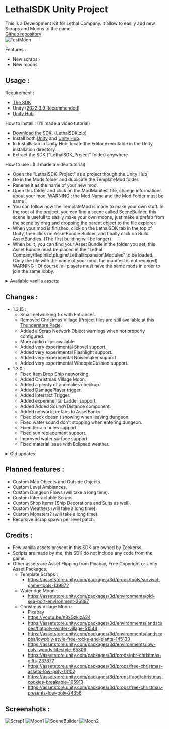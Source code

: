 # LethalSDK Unity Project

 This is a Development Kit for Lethal Company. It allow to easily add new Scraps and Moons to the game.  
 [Github repository](https://github.com/HolographicWings/LethalSDK-Unity-Project)  
 ![TestMoon](https://raw.githubusercontent.com/HolographicWings/LethalSDK-Unity-Project/main/Screenshots/TestMoon.png "TestMoon")

Features :
- New scraps.
- New moons.

## Usage :
Requirement :
- [The SDK](https://github.com/HolographicWings/LethalSDK-Unity-Project/releases)
- Unity ([2022.3.9 Recommended](https://unity.com/releases/editor/whats-new/2022.3.9))
- [Unity Hub](https://unity.com/download)

How to install :
(I'll made a video tutorial)
- [Download the SDK](https://github.com/HolographicWings/LethalSDK-Unity-Project/releases). (LethalSDK.zip)
- Install both [Unity](https://unity.com/releases/editor/whats-new/2022.3) and [Unity Hub](https://unity.com/download).
- In Installs tab in Unity Hub, locate the Editor executable in the Unity installation directory.
- Extract the SDK ("LethalSDK_Project" folder) anywhere.

How to use :
(I'll made a video tutorial)
- Open the "LethalSDK_Project" as a project though the Unity Hub
- Go in the Mods folder and duplicate the TemplateMod folder.
- Raneme it as the name of your new mod.
- Open this folder and click on the ModManifest file, change informations about your mod.
  WARNING : the Mod Name and the Mod Folder must be same !
- You can follow how the TemplateMod is made to make your own stuff.
  In the root of the project, you can find a scene called SceneBuilder, this scene is usefull to easily make your own moons, just make a prefab from the scene by drag and dropping the parent object to the file explorer.
- When your mod is finished, click on the LethalSDK tab in the top of Unity, then click on AssetBundle Builder, and finally click on Build AssetBundles. (The first building will be longer)
- When built, you can find your Asset Bundle in the folder you set, this Asset Bundle must be placed in the "Lethal Company\BepInEx\plugins\LethalExpansion\Modules\" to be loaded. (Only the file with the name of your mod, the manifest is not required)
  WARNING : Of course, all players must have the same mods in order to join the same lobby.

<details>
  <summary>Available vanilla assets:</summary>
  <details>
  <summary>Sounds:</summary>
  <ul>
    <li>GrabFlashlight</li>
    <li>DropFlashlight</li>
    <li>PocketFlashlight</li>
    <li>DropHeavyBox1</li>
    <li>FlashlightClickMini</li>
    <li>FlashlightClickMini2</li>
    <li>FlashlightMiniOutOfBatteries</li>
    <li>GrabKey</li>
    <li>DropKey</li>
    <li>PocketKey</li>
    <li>DropMetalObject1</li>
    <li>LockPickerPicking</li>
    <li>DropMetalObject2</li>
    <li>LungMachine</li>
    <li>FlashlightClick</li>
    <li>FlashlightOutOfBatteries</li>
    <li>FlashlightFlicker</li>
    <li>GrabShovel</li>
    <li>DropShovel</li>
    <li>PocketShovel</li>
    <li>ShovelReelUp</li>
    <li>ShovelSwing</li>
    <li>ShovelHitDefault</li>
    <li>ShovelHitDefault2</li>
    <li>DropMetalBox</li>
    <li>ExtensionLadderHitWall</li>
    <li>ExtensionLadderHitWall2</li>
    <li>ExtensionLadderExtend</li>
    <li>FallingAir</li>
    <li>ExtensionLadderShrink</li>
    <li>ExtensionLadderAlarm</li>
    <li>ExtensionLadderLidOpen</li>
    <li>HoldTZP</li>
    <li>DropCan</li>
    <li>PocketWalkieTalkie</li>
    <li>WalkieTalkieTransmissionOff3</li>
    <li>WalkieTalkieTransmissionOff4</li>
    <li>WalkieTalkieTransmissionOff5</li>
    <li>WalkieTalkieTransmissionOff</li>
    <li>WalkieTalkieTransmissionOff2</li>
    <li>WalkieTalkieOff</li>
    <li>WalkieTalkieOn</li>
    <li>WalkieTalkieTalkingNotHeld</li>
    <li>WalkieTalkieCutOut</li>
    <li>BeginShock1</li>
    <li>GunOverheat</li>
    <li>BreakerLever1</li>
    <li>PatcherDetectAnomaly</li>
    <li>GunScan</li>
    <li>ShovelPickUp</li>
    <li>DropPlastic1</li>
    <li>AirHorn1</li>
    <li>AirHornFar</li>
    <li>DropBell</li>
    <li>PickUpPlasticBin</li>
    <li>DropBottles</li>
    <li>DropPlastic2</li>
    <li>DropMetalObject3</li>
    <li>CashRegisterDing</li>
    <li>DropJug</li>
    <li>ClownHorn1</li>
    <li>ClownHornFar</li>
    <li>DropPlasticLarge</li>
    <li>Hairdryer1</li>
    <li>HairdryerFar</li>
    <li>DropGlass1</li>
    <li>DropThinMetal</li>
    <li>RemoteClick</li>
    <li>DuckQuack</li>
    <li>DropRubberDuck</li>
    <li>BeeHiveGrab</li>
    <li>BeeHiveDrop</li>
    <li>GhostDeviceHitGround</li>
    <li>GrabShotgun</li>
    <li>DropGun</li>
    <li>ShotgunBlast2</li>
    <li>ShotgunBlast</li>
    <li>ShotgunReload</li>
    <li>ShotgunBlastFail</li>
    <li>ShotgunSafetyOn</li>
    <li>ShotgunSafetyOff</li>
    <li>GrabShotgunShell</li>
    <li>DropShotgunShell</li>
    <li>GrabBottle</li>
    <li>DropBottleSingle</li>
    <li>GrabCardboardBox</li>
    <li>DropCardboardBox</li>
    <li>Fart1</li>
    <li>Fart2</li>
    <li>Fart3</li>
    <li>Fart5</li>
  </ul>
  </details>
  <details>
  <summary>Orbit Prefabs:</summary>
  <ul>
	  <li>Moon1</li>
	  <li>Moon2</li>
	  <li>Moon3</li>
  </ul>
  </details>
  <details>
  <summary>Map Objects:</summary>
  <ul>
	  <li>Landmine</li>
	  <li>TurretContainer</li>
  </ul>
  </details>
  <details>
  <summary>OutsideObjects:</summary>
  <ul>
	  <li>LargeRock1</li>
	  <li>LargeRock2</li>
	  <li>LargeRock3</li>
	  <li>LargeRock4</li>
	  <li>TreeLeafless1</li>
	  <li>TreeLeafless2Snowy</li>
	  <li>TreeLeafless3Snowy</li>
	  <li>SmallGreyRocks1</li>
	  <li>SmallGreyRocks2</li>
	  <li>GiantPumpkin</li>
	  <li>Tree1</li>
  </ul>
  </details>
  <details>
  <summary>Scraps:</summary>
  <ul>
	  <li>Cog1</li>
	  <li>EnginePart1</li>
	  <li>FishTestProp</li>
	  <li>MetalSheet</li>
	  <li>FlashLaserPointer</li>
	  <li>BigBolt</li>
	  <li>BottleBin</li>
	  <li>Ring</li>
	  <li>SteeringWheel</li>
	  <li>MoldPan</li>
	  <li>EggBeater</li>
	  <li>PickleJar</li>
	  <li>DustPan</li>
	  <li>Airhorn</li>
	  <li>ClownHorn</li>
	  <li>CashRegister</li>
	  <li>Candy</li>
	  <li>GoldBar</li>
	  <li>YieldSign</li>
	  <li>ToyCube</li>
	  <li>Remote</li>
	  <li>RobotToy</li>
	  <li>MagnifyingGlass</li>
	  <li>StopSign</li>
	  <li>TeaKettle</li>
	  <li>Mug</li>
	  <li>SodaCanRed</li>
	  <li>Phone</li>
	  <li>Hairdryer</li>
	  <li>Brush</li>
	  <li>Bell</li>
	  <li>RubberDuck</li>
	  <li>ChemicalJug</li>
	  <li>FancyLamp</li>
	  <li>FancyCup</li>
	  <li>FancyPainting</li>
	  <li>Toothpaste</li>
	  <li>PillBottle</li>
	  <li>PerfumeBottle</li>
	  <li>Dentures</li>
	  <li>7Ball</li>
	  <li>DiyFlashbang</li>
	  <li>GiftBox</li>
	  <li>Flask</li>
	  <li>WhoopieCushion</li>
	  <li>ComedyMask</li>
	  <li>TragedyMask</li>
  </ul>
  </details>
  <details>
  <summary>Ambiances:</summary>
  <ul>
	  <li>Level1TypeAmbience</li>
	  <li>ForestTypeAmbience</li>
	  <li>MansionTypeAmbience</li>
  </ul>
  </details>
  <details>
  <summary>Enemies:</summary>
  <ul>
	  <li>Centipede</li>
	  <li>SandSpider</li>
	  <li>HoarderBug</li>
	  <li>Flowerman</li>
	  <li>Crawler</li>
	  <li>Blob</li>
	  <li>DressGirl</li>
	  <li>Puffer</li>
	  <li>MouthDog</li>
	  <li>ForestGiant</li>
	  <li>SandWorm</li>
	  <li>RedLocustBees</li>
	  <li>Doublewing</li>
	  <li>DocileLocustBees</li>
	  <li>BaboonHawk</li>
	  <li>SpringMan</li>
	  <li>Jester</li>
	  <li>LassoMan</li>
	  <li>Nutcracker</li>
	  <li>MaskedPlayerEnemy</li>
  </ul>
  </details>
</details>

## Changes :
- 1.3.15 :
	- Small networking fix with Entrances.
	- Removed Christmas Village (Project files are still available at this [Thunderstore Page](https://thunderstore.io/c/lethal-company/p/HolographicWings/ChristmasVillage_Legacy).
	- Added a Scrap Network Object warnings when not properly configured.
	- More audio clips available.
	- Added very experimental Shovel support.
	- Added very experimental Flashlight support.
	- Added very experimental Noisemaker support.
	- Added very experimental WhoopieCushion support.
- 1.3.0 :
	- Fixed Item Drop Ship networking.
	- Added Christmas Village Moon.
	- Added a plenty of anomalies checkup.
	- Added DamagePlayer trigger.
	- Added Interract Trigger.
	- Added experimental Ladder support.
	- Added Added SoundYDistance component.
	- Added network prefabs to AssetBanks.
	- Fixed clock doesn't showing when leaving dungeon.
	- Fixed water sound don't stopping when entering dungeon.
	- Fixed terrain holes support.
	- Fixed sun replacement support.
	- Improved water surface support.
	- Fixed material issue with Eclipsed weather.
<details>
  <summary>Old updates:</summary>
	- 1.2.11 :
		- Fixed monster names parsing issue that made inside monsters spawn outside.
		- Ajusted default scrap spawn weights.
		- Ajusted version checker.
		- Some null exceptions covered.
	- 1.2.7 :
		- Renamed UseGlobalSpawnRate field into UseGlobalSpawnWeight.
		- Added some missing options for scraps.
		- Added a security in name of assets to avoid errors.
		- Added several editor rules to guide users.
		- Overall micro optimizations of assets made with SDK.
		- Wateridge optimization first pass.
		- Fixed external scan nodes.
	- 1.2.0 :
		- Added support for more Fire Exits.
		- Added Item Drop Ship support.
		- New moons can now be hidden from the Terminal if wished.
		- Added an Old Asset Remover.
		- Added a Version Checker.
	- 1.1.7 :
		- New file extension for Modules.
	- 1.1.6 :
		- Fixed ShipNavmesh Prefab.
	- 1.1.5 :
		- Added water support.
		- Fixed minor issues.
		- Updated moon support.
		- Added Old Sea Port map and Assets.
	- 1.1.4 :
		- Game Version 45 Ready.
	- 1.1.3 :
		- Fixed possible AssetBundle creation lock.
	- 1.1.2 :
		- Finally fixed the crash.
	- 1.1.1 :
		- Attempt to fix a crash when dropping the PlayerShipNavMesh prefab on a scene.
	- 1.1.0 :
		- Full custom moons support.
		- Removed useless assets and compressed the main skybox.
		- Automatic asset bundle addressing.
</details>

## Planned features :
- Custom Map Objects and Outside Objects.
- Custom Level Ambiances.
- Custom Dungeon Flows (will take a long time).
- Custom Interractable Scraps.
- Custom Shop Items (Ship Decorations and Suits as well).
- Custom Weathers (will take a long time).
- Custom Monsters? (will take a long time).
- Recursive Scrap spawn per level patch.

## Credits :
- Few vanilla assets present in this SDK are owned by Zeekerss.
- Scripts are made by me, this SDK do not include any code from the game.
- Other assets are Asset Flipping from Pixabay, Free Copyright or Unity Asset Packages.
	- Template Scraps :
		- https://assetstore.unity.com/packages/3d/props/tools/survival-game-tools-139872
	- Wateridge Moon :
		- https://assetstore.unity.com/packages/3d/environments/old-sea-port-environment-36897
	- Christmas Village Moon :
		- Pixabay
		- https://youtu.be/n8xGzkizA34
		- https://assetstore.unity.com/packages/3d/environments/landscapes/flatpoly-winter-village-51544
		- https://assetstore.unity.com/packages/3d/environments/landscapes/lowpoly-style-free-rocks-and-plants-145133
		- https://assetstore.unity.com/packages/3d/environments/low-poly-woods-lifestyle-65306
		- https://assetstore.unity.com/packages/3d/props/pbr-christmas-gifts-237877
		- https://assetstore.unity.com/packages/3d/props/free-christmas-assets-low-poly-13102
		- https://assetstore.unity.com/packages/3d/props/food/christmas-cookies-breakable-105913
		- https://assetstore.unity.com/packages/3d/props/free-christmas-presents-low-poly-24356

## Screenshots :
![Scrap1](https://raw.githubusercontent.com/HolographicWings/LethalSDK-Unity-Project/main/Screenshots/Scrap1.png "Scrap1")
![Moon1](https://raw.githubusercontent.com/HolographicWings/LethalSDK-Unity-Project/main/Screenshots/Moon1.png "Moon1")
![SceneBuilder](https://raw.githubusercontent.com/HolographicWings/LethalSDK-Unity-Project/main/Screenshots/SceneBuilder.png "SceneBuilder")
![Moon2](https://raw.githubusercontent.com/HolographicWings/LethalSDK-Unity-Project/main/Screenshots/Moon2.png "Moon2")
